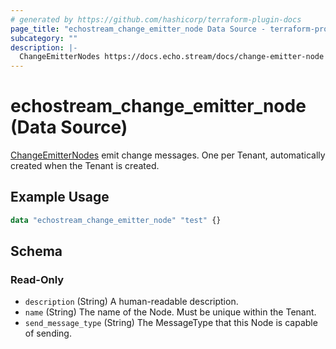 ```yaml
---
# generated by https://github.com/hashicorp/terraform-plugin-docs
page_title: "echostream_change_emitter_node Data Source - terraform-provider-echostream"
subcategory: ""
description: |-
  ChangeEmitterNodes https://docs.echo.stream/docs/change-emitter-node emit change messages. One per Tenant, automatically created when the Tenant is created.
---
```


# echostream_change_emitter_node (Data Source)

[ChangeEmitterNodes](https://docs.echo.stream/docs/change-emitter-node) emit change messages. One per Tenant, automatically created when the Tenant is created.

## Example Usage

```terraform
data "echostream_change_emitter_node" "test" {}
```

<!-- schema generated by tfplugindocs -->
## Schema

### Read-Only

- `description` (String) A human-readable description.
- `name` (String) The name of the Node. Must be unique within the Tenant.
- `send_message_type` (String) The MessageType that this Node is capable of sending.

